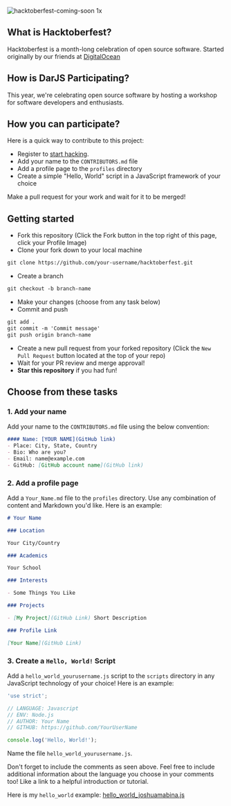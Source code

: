 ![hacktoberfest-coming-soon 1x](https://user-images.githubusercontent.com/3260441/46313459-9779a000-c5d0-11e8-8235-4e4307490dcc.png)

## What is Hacktoberfest?

Hacktoberfest is a month-long celebration of open source software. Started originally by our friends at [DigitalOcean](http://digitalocean.com)

## How is DarJS Participating?

This year, we're celebrating open source software by hosting a workshop for software developers and enthusiasts.

## How you can participate?

Here is a quick way to contribute to this project:

* Register to [start hacking](https://hacktoberfest.digitalocean.com/sign_up/register).
* Add your name to the `CONTRIBUTORS.md` file
* Add a profile page to the `profiles` directory
* Create a simple "Hello, World" script in a JavaScript framework of your choice

Make a pull request for your work and wait for it to be merged!

## Getting started
* Fork this repository (Click the Fork button in the top right of this page, click your Profile Image)
* Clone your fork down to your local machine

```markdown
git clone https://github.com/your-username/hacktoberfest.git
```

* Create a branch

```markdown
git checkout -b branch-name
```

* Make your changes (choose from any task below)
* Commit and push

```markdown
git add .
git commit -m 'Commit message'
git push origin branch-name
```

* Create a new pull request from your forked repository (Click the `New Pull Request` button located at the top of your repo)
* Wait for your PR review and merge approval!
* __Star this repository__ if you had fun!

## Choose from these tasks

### 1. Add your name
Add your name to the `CONTRIBUTORS.md` file using the below convention:

```markdown
#### Name: [YOUR NAME](GitHub link)
- Place: City, State, Country
- Bio: Who are you?
- Email: name@example.com
- GitHub: [GitHub account name](GitHub link)
```

### 2. Add a profile page
Add a `Your_Name.md` file to the `profiles` directory. Use any combination of content and Markdown you'd like. Here is an example:

```markdown
# Your Name

### Location

Your City/Country

### Academics

Your School

### Interests

- Some Things You Like

### Projects

- [My Project](GitHub Link) Short Description

### Profile Link

[Your Name](GitHub Link)
```

### 3. Create a `Hello, World!` Script

Add a `hello_world_yourusername.js` script to the `scripts` directory in any JavaScript technology of your choice! Here is an example:

```Javascript
'use strict';

// LANGUAGE: Javascript
// ENV: Node.js
// AUTHOR: Your Name
// GITHUB: https://github.com/YourUserName

console.log('Hello, World!');
```

Name the file `hello_world_yourusername.js`.

Don't forget to include the comments as seen above. Feel free to include additional information about the language you choose in your comments too! Like a link to a helpful introduction or tutorial. 

Here is my `hello_world` example: [hello_world_joshuamabina.js](https://github.com/AliceWonderland/hacktoberfest/blob/master/scripts/hello_world_joshuamabina.js)
